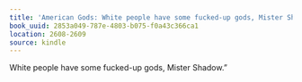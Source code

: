 ```yaml
---
title: 'American Gods: White people have some fucked-up gods, Mister Shadow.”'
book_uuid: 2853a049-787e-4803-b075-f0a43c366ca1
location: 2608-2609
source: kindle
---
```


White people have some fucked-up gods, Mister Shadow.”